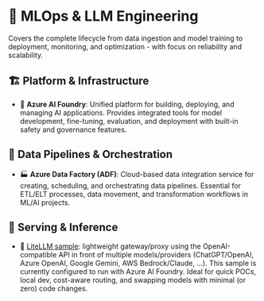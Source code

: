 # 🤖 MLOps & LLM Engineering

Covers the complete lifecycle from data ingestion and model training to deployment, monitoring, and optimization - with focus on reliability and scalability.

## 🏗️ Platform & Infrastructure

- 🤖 **Azure AI Foundry**: Unified platform for building, deploying, and managing AI applications. Provides integrated tools for model development, fine-tuning, evaluation, and deployment with built-in safety and governance features.

## 🔄 Data Pipelines & Orchestration

- 🏭 **Azure Data Factory (ADF)**: Cloud-based data integration service for creating, scheduling, and orchestrating data pipelines. Essential for ETL/ELT processes, data movement, and transformation workflows in ML/AI projects.

## 🧱 Serving & Inference

- 🔌 [LiteLLM sample](https://github.com/ngnlx/litellm-sample): lightweight gateway/proxy using the OpenAI-compatible API in front of multiple models/providers (ChatGPT/OpenAI, Azure OpenAI, Google Gemini, AWS Bedrock/Claude, …). This sample is currently configured to run with Azure AI Foundry. Ideal for quick POCs, local dev, cost-aware routing, and swapping models with minimal (or zero) code changes.
